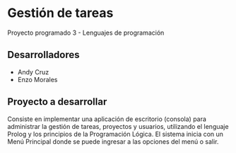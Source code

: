 # Gestión de tareas
Proyecto programado 3 - Lenguajes de programación
## Desarrolladores
* Andy Cruz  
* Enzo Morales
## Proyecto a desarrollar
Consiste en implementar una aplicación de escritorio (consola) para administrar la gestión de tareas, proyectos y usuarios, utilizando el lenguaje Prolog y los principios de la Programación Lógica.
El sistema inicia con un Menú Principal donde se puede ingresar a las opciones del menú o salir.
